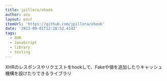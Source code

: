 ```yaml
---
title: jpillora/xhook
author: azu
layout: post
itemUrl: 'https://github.com/jpillora/xhook'
date: '2013-09-01T12:28:52.414Z'
tags:
  - XHR
  - JavaScript
  - library
  - testing
---
```

XHRのレスポンスやリクエストをhookして、Fakeや値を追加したりキャッシュ機構を設けたりできるライブラリ
